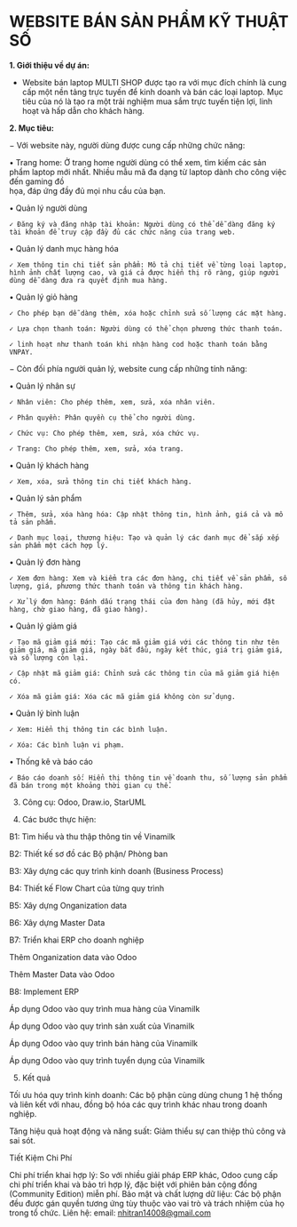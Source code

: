 # WEBSITE BÁN SẢN PHẨM KỸ THUẬT SỐ 

**1. Giới thiệu về dự án:**

- Website bán laptop MULTI SHOP được tạo ra với mục đích chính là cung cấp một 
nền tảng trực tuyến để kinh doanh và bán các loại laptop. Mục tiêu của nó là tạo ra 
một trải nghiệm  mua sắm trực tuyến tiện lợi, linh hoạt và hấp dẫn cho khách hàng. 

**2. Mục tiêu:**

− Với website này, người dùng được cung cấp những chức năng:
  
• Trang home: Ở trang home người dùng có thể xem, tìm kiếm các sản phẩm laptop 
  mới nhất. Nhiều mẫu mã đa dạng từ laptop dành cho công việc đến gaming đồ  
  họa, đáp ứng đầy đủ mọi nhu cầu của bạn.
  
• Quản lý người dùng
  
    ✓ Đăng ký và đăng nhập tài khoản: Người dùng có thể dễ dàng đăng ký tài khoản để truy cập đầy đủ các chức năng của trang web.

• Quản lý danh mục hàng hóa
  
    ✓ Xem thông tin chi tiết sản phẩm: Mô tả chi tiết về từng loại laptop, hình ảnh chất lượng cao, và giá cả được hiển thị rõ ràng, giúp người dùng dễ dàng đưa ra quyết định mua hàng.
  
• Quản lý giỏ hàng
  
    ✓ Cho phép bạn dễ dàng thêm, xóa hoặc chỉnh sửa số lượng các mặt hàng.
    
    ✓ Lựa chọn thanh toán: Người dùng có thể chọn phương thức thanh toán.
    
    ✓ linh hoạt như thanh toán khi nhận hàng cod hoặc thanh toán bằng VNPAY.
    
− Còn đối phía người quản lý, website cung cấp những tính năng:  

  • Quản lý nhân sự 
  
    ✓ Nhân viên: Cho phép thêm, xem, sửa, xóa nhân viên. 
    
    ✓ Phân quyền: Phân quyền cụ thể cho người dùng.  
    
    ✓ Chức vụ: Cho phép thêm, xem, sửa, xóa chức vụ.  
    
    ✓ Trang: Cho phép thêm, xem, sửa, xóa trang.  
    
  • Quản lý khách hàng 
  
    ✓ Xem, xóa, sửa thông tin chi tiết khách hàng.
    
  • Quản lý sản phẩm 
  
    ✓ Thêm, sửa, xóa hàng hóa: Cập nhật thông tin, hình ảnh, giá cả và mô tả sản phẩm.  
  
    ✓ Danh mục loại, thương hiệu: Tạo và quản lý các danh mục để sắp xếp sản phẩm một cách hợp lý.  
  
  • Quản lý đơn hàng  
  
    ✓ Xem đơn hàng: Xem và kiểm tra các đơn hàng, chi tiết về sản phẩm, số lượng, giá, phương thức thanh toán và thông tin khách hàng.  
  
    ✓ Xử lý đơn hàng: Đánh dấu trạng thái của đơn hàng (đã hủy, mới đặt hàng, chờ giao hàng, đã giao hàng).  
  
  • Quản lý giảm giá 
  
    ✓ Tạo mã giảm giá mới: Tạo các mã giảm giá với các thông tin như tên giảm giá, mã giảm giá, ngày bắt đầu, ngày kết thúc, giá trị giảm giá, và số lượng còn lại. 
  
    ✓ Cập nhật mã giảm giá: Chỉnh sửa các thông tin của mã giảm giá hiện có. 
    
    ✓ Xóa mã giảm giá: Xóa các mã giảm giá không còn sử dụng. 
    
  • Quản lý bình luận 
  
    ✓ Xem: Hiển thị thông tin các bình luận. 
    
    ✓ Xóa: Các bình luận vi phạm.  
    
  • Thống kê và báo cáo  
  
    ✓ Báo cáo doanh số: Hiển thị thông tin về doanh thu, số lượng sản phẩm đã bán trong một khoảng thời gian cụ thể.  

3. Công cụ: Odoo, Draw.io, StarUML

4. Các bước thực hiện:

B1: Tìm hiểu và thu thập thông tin về Vinamilk

B2: Thiết kế sơ đồ các Bộ phận/ Phòng ban

B3: Xây dựng các quy trình kinh doanh (Business Process)

B4: Thiết kế Flow Chart của từng quy trình

B5: Xây dựng Onganization data

B6: Xây dựng Master Data

B7: Triển khai ERP cho doanh nghiệp

Thêm Onganization data vào Odoo

Thêm Master Data vào Odoo

B8: Implement ERP

Áp dụng Odoo vào quy trình mua hàng của Vinamilk

Áp dụng Odoo vào quy trình sản xuất của Vinamilk

Áp dụng Odoo vào quy trình bán hàng của Vinamilk

Áp dụng Odoo vào quy trình tuyển dụng của Vinamilk

5. Kết quả

Tối ưu hóa quy trình kinh doanh: Các bộ phận cùng dùng chung 1 hệ thống và liên kết với nhau, đồng bộ hóa các quy trình khác nhau trong doanh nghiệp.

Tăng hiệu quả hoạt động và năng suất: Giảm thiểu sự can thiệp thủ công và sai sót.

Tiết Kiệm Chi Phí

Chi phí triển khai hợp lý: So với nhiều giải pháp ERP khác, Odoo cung cấp chi phí triển khai và bảo trì hợp lý, đặc biệt với phiên bản cộng đồng (Community Edition) miễn phí.
Bảo mật và chất lượng dữ liệu: Các bộ phận đều được gán quyền tương ứng tùy thuộc vào vai trò và trách nhiệm của họ trong tổ chức.
Liên hệ: email: nhitran14008@gmail.com
